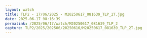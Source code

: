 ```yaml
---
layout: watch
title: TLP2 - 17/06/2025 - M20250617_081639_TLP_2T.jpg
date: 2025-06-17 08:16:39
permalink: /2025/06/17/watch/M20250617_081639_TLP_2
capture: TLP2/2025/202506/20250616/M20250617_081639_TLP_2T.jpg
---
```

